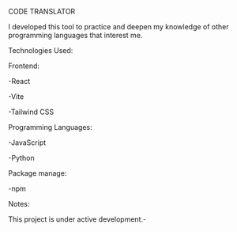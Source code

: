 CODE TRANSLATOR

I developed this tool to practice and deepen my knowledge of other programming languages that interest me.

Technologies Used:

Frontend:

  -React 

  -Vite 

  -Tailwind CSS 


Programming Languages:

  -JavaScript 

  -Python 


Package manage:

  -npm 
  
Notes:

  This project is under active development.-
